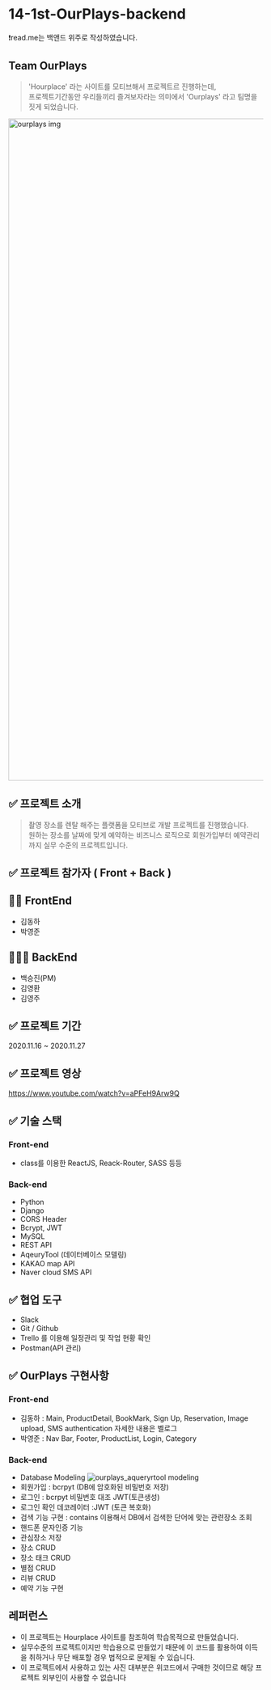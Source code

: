 # 14-1st-OurPlays-backend
❗️read.me는 백앤드 위주로 작성하였습니다.
## Team OurPlays
> 'Hourplace' 라는 사이트를 모티브해서 프로젝트르 진행하는데, <br> 
프로젝트기간동안 우리들끼리 즐겨보자라는 의미에서 'Ourplays' 라고 팀명을 짓게 되었습니다.
<img width="1310" alt="ourplays img" src="https://user-images.githubusercontent.com/70853165/105474202-5fd31c80-5ce1-11eb-9cfe-07b3db6615c6.png">


## ✅ 프로젝트 소개 
> 촬영 장소를 렌탈 해주는 플랫폼을 모티브로 개발 프로젝트를 진행했습니다.<br>
원하는 장소를 날짜에 맞게 예약하는 비즈니스 로직으로 회원가입부터 예약관리까지 실무 수준의 프로젝트입니다.

## ✅ 프로젝트 참가자 ( Front + Back )

## 👨‍👦 FrontEnd
- 김동하
- 박영준

## 👨‍👦‍👦 BackEnd
- 백승진(PM)
- 김영환
- 김영주

## ✅ 프로젝트 기간
2020.11.16 ~ 2020.11.27

## ✅ 프로젝트 영상
https://www.youtube.com/watch?v=aPFeH9Arw9Q

 ## ✅ 기술 스택
 ### Front-end
 - class를 이용한 ReactJS, Reack-Router, SASS 등등
 ### Back-end
 - Python
 - Django
 - CORS Header
 - Bcrypt, JWT
 - MySQL
 - REST API
 - AqeuryTool (데이터베이스 모델링)
 - KAKAO map API
 - Naver cloud SMS API
 
 ## ✅ 협업 도구
 - Slack
 - Git / Github
 - Trello 를 이용해 일정관리 및 작업 현황 확인
 - Postman(API 관리)
 
 ## ✅ OurPlays 구현사항
 ### Front-end
 - 김동하 : Main, ProductDetail, BookMark, Sign Up, Reservation, Image upload, SMS authentication 자세한 내용은 벨로그
 - 박영준 : Nav Bar, Footer, ProductList, Login, Category
 
 ### Back-end
 - Database Modeling
  ![ourplays_aqueryrtool modeling](https://user-images.githubusercontent.com/70853165/105473326-585f4380-5ce0-11eb-8b1d-945ea1774a55.png)
 - 회원가입 : bcrpyt (DB에 암호화된 비밀번호 저장)
 - 로그인 : bcrpyt 비밀번호 대조 JWT(토큰생성)
 - 로그인 확인 데코레이터 :JWT (토큰 복호화)
 - 검색 기능 구현 : contains 이용해서 DB에서 검색한 단어에 맞는 관련장소 조회
 - 핸드폰 문자인증 기능 
 - 관심장소 저장
 - 장소 CRUD
 - 장소 태크 CRUD
 - 별점 CRUD
 - 리뷰 CRUD
 - 예약 기능 구현 
 
 ## 레퍼런스
 - 이 프로젝트는 Hourplace 사이트를 참조하여 학습목적으로 만들었습니다.
 - 실무수준의 프로젝트이지만 학습용으로 만들었기 때문에 이 코드를 활용하여 이득을 취하거나 무단 배포할 경우 법적으로 문제될 수 있습니다.
 - 이 프로젝트에서 사용하고 있는 사진 대부분은 위코드에서 구매한 것이므로 해당 프로젝트 외부인이 사용할 수 없습니다 
 
